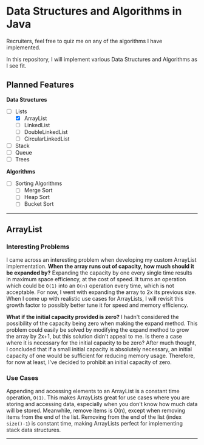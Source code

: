 # Data Structures and Algorithms in Java

Recruiters, feel free to quiz me on any of the algorithms I have implemented.

In this repository, I will implement various Data Structures and Algorithms as I see fit.
## Planned Features
**Data Structures**
- [ ] Lists
  - [x] ArrayList
  - [ ] LinkedList
  - [ ] DoubleLinkedList
  - [ ] CircularLinkedList
- [ ] Stack
- [ ] Queue
- [ ] Trees

**Algorithms**
- [ ] Sorting Algorithms
  - [ ] Merge Sort
  - [ ] Heap Sort
  - [ ] Bucket Sort

---
## ArrayList
### Interesting Problems
I came across an interesting problem when developing my custom ArrayList implementation.
**When the array runs out of capacity, how much should it be expanded by?**
Expanding the capacity by one every single time results in maximum space efficiency, at the cost of speed.
It turns an operation which could be `O(1)` into an `O(n)` operation every time, which is not acceptable.
For now, I went with expanding the array to 2x its previous size.
When I come up with realistic use cases for ArrayLists, I will revisit this growth factor to possibly better tune it for speed and memory efficiency.

**What if the initial capacity provided is zero?**
I hadn't considered the possibility of the capacity being zero when making the expand method.
This problem could easily be solved by modifying the expand method to grow the array by 2x+1,
but this solution didn't appeal to me. Is there a case where it is necessary for the initial capacity to be zero?
After much thought, I concluded that if a small initial capacity is absolutely necessary, an initial capacity of one would be sufficient for reducing memory usage.
Therefore, for now at least, I've decided to prohibit an initial capacity of zero.

### Use Cases
Appending and accessing elements to an ArrayList is a constant time operation, `O(1)`.
This makes ArrayLists great for use cases where you are storing and accessing data, especially when you don't know how much data will be stored.
Meanwhile, remove items is O(n), except when removing items from the end of the list.
Removing from the end of the list (index `size()-1`) is constant time, making ArrayLists perfect for implementing stack data structures.

---